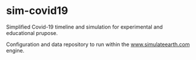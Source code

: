 # sim-covid19

Simplified Covid-19 timeline and simulation for experimental and educational prupose.

Configuration and data repository to run within the www.simulateearth.com engine.